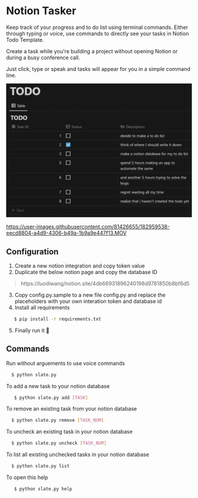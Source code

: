 # Notion Tasker

Keep track of your progress and to do list using terminal commands. Either through typing or voice, use commands to directly see your tasks in Notion Todo Template. 

Create a task while you're building a project without opening Notion or during a busy conference call.

Just click, type or speak and tasks will appear for you in a simple command line.

![Image](/assets/screenshot.png)

https://user-images.githubusercontent.com/81426655/182959538-eecd8804-a4d9-4306-b49a-1b9a9e447f13.MOV



## Configuration
1. Create a new notion integration and copy token value
2. Duplicate the below notion page and copy the database ID
> https://luodiwang/notion.site/4db66931896240198d9781850b8bf6d5 
3. Copy config.py.sample to a new file config.py and replace the placeholders with your own interation token and database id
4. Install all requirements
```bash
   $ pip install -r requirements.txt
```
5. Finally run it 🎉

## Commands

Run without arguements to use voice commands 

```bash
  $ python slate.py
```

To add a new task to your notion database

```bash
   $ python slate.py add [TASK]
```

To remove an existing task from your notion database

```bash
  $ python slate.py remove [TASK_NUM]
```

To uncheck an existing task in your notion database

```bash
  $ python slate.py uncheck [TASK_NUM]
```

To list all existing unchecked tasks in your notion database

```bash
  $ python slate.py list
```

To open this help

```bash
   $ python slate.py help
```
